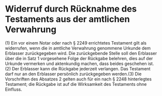 # Widerruf durch Rücknahme des Testaments aus der amtlichen Verwahrung

(1) Ein vor einem Notar oder nach § 2249 errichtetes Testament gilt als widerrufen, wenn die in amtliche Verwahrung genommene Urkunde dem Erblasser zurückgegeben wird. Die zurückgebende Stelle soll den Erblasser über die in Satz 1 vorgesehene Folge der Rückgabe belehren, dies auf der Urkunde vermerken und aktenkundig machen, dass beides geschehen ist.(2) Der Erblasser kann die Rückgabe jederzeit verlangen. Das Testament darf nur an den Erblasser persönlich zurückgegeben werden.(3) Die Vorschriften des Absatzes 2 gelten auch für ein nach § 2248 hinterlegtes Testament; die Rückgabe ist auf die Wirksamkeit des Testaments ohne Einfluss. 

